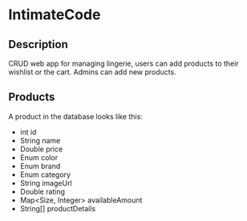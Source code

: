 # IntimateCode

## Description 
CRUD web app for managing lingerie, users can add products to their wishlist or the cart. Admins can add new products. 

## Products
A product in the database looks like this: 
- int id
- String name
- Double price
- Enum color
- Enum brand
- Enum category
- String imageUrl
- Double rating
- Map<Size, Integer> availableAmount
- String[] productDetails
